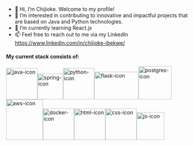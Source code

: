 - 👋 Hi, I’m Chijioke. Welcome to my profile!
- 👀 I’m interested in contributing to innovative and impactful projects that are based on Java and Python technologies.
- 🌱 I’m currently learning React.js
- 📫 Feel free to reach out to me via my LinkedIn https://www.linkedin.com/in/chijioke-ibekwe/

#### My current stack consists of:
<img src="https://drive.google.com/uc?id=1FKQmaVUni3ZeAU5vmz5aJEtQe7lkpp3o" alt="java-icon" width="85" height="85"><img src="https://drive.google.com/uc?id=1jw4-AaurgtFSMmM4iQLkTbjqtXj6J8BI" alt="spring-icon" width="70" height="70"><img src="https://drive.google.com/uc?id=1P-WRKKAd592irC0kTTudiiDUmcFxwH92" alt="python-icon" width="85" height="85"><img src="https://drive.google.com/uc?id=1c3c56f7B0gu-2-0o1s1NFQ8n94XjTsAS" alt="flask-icon" width="120" height="75"><img src="https://drive.google.com/uc?id=1nxlkMZ7XsjCLM5ll3XIMRCswW3Pqb70f" alt="postgres-icon" width="90" height="90"><img src="https://drive.google.com/uc?id=1XfFtjHf0O70DAksC4sT-fwegqkm0EYMa" alt="aws-icon" width="100" height="110"><img src="https://drive.google.com/uc?id=1r85vZzp9tPYLa59VBBu7wz_AKrtwwlYH" alt="docker-icon" width="85" height="85"><img src="https://drive.google.com/uc?id=1rpiGEhiM-Rca3Qd8-noLgUzxcfji39Pj" alt="html-icon" width="85" height="85"><img src="https://drive.google.com/uc?id=1GyGkvLhXL2Db9BYiadgX0Y9z9mgclajz" alt="css-icon" width="85" height="85"><img src="https://drive.google.com/uc?id=15o6S1z5hg_PzcPQ5QF4iwZD_baZ0TOZy" alt="js-icon" width="75" height="75">





<!---
chijioke-ibekwe/chijioke-ibekwe is a ✨ special ✨ repository because its `README.md` (this file) appears on your GitHub profile.
You can click the Preview link to take a look at your changes.
--->
